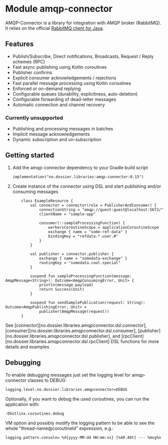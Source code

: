 # Module amqp-connector

AMQP-Connector is a library for integration with AMQP broker (RabbitMQ).
It relies on the official [RabbitMQ client for Java](https://www.rabbitmq.com/api-guide.html).

## Features
* Publish/Subscribe, Direct notifications, Broadcasts, Request / Reply schemes (RPC)
* Fast async publishing using Kotlin coroutines
* Publisher confirms
* Explicit consumer acknowledgements / rejections
* Fast parallel message processing using Kotlin coroutines
* Enforced or on-demand replying
* Configurable queues (durability, explicitness, auto-deletion)
* Configurable forwarding of dead-letter messages
* Automatic connection and channel recovery

### Currently unsupported
* Publishing and processing messages in batches
* Implicit message acknowledgements
* Dynamic subscription and un-subscription 

## Getting started
1. Add the amqp-connector dependency to your Gradle build script

 
       implementation("no.dossier.libraries:amqp-connector:0.15")

3. Create instance of the connector using DSL and start publishing and/or consuming messages

```
       class ExampleResource {
           val connector = connector(role = PublisherAndConsumer) {
               connectionString = "amqp://guest:guest@localhost:5672/"
               clientName = "sample-app"
        
               consumer(::sampleProcessingFunction) {
                   workersCoroutineScope = applicationCoroutineScope
                   exchange { name = "some-ref-data" }
                   bindingKey = "refdata.*.user.#"
               }
           }
        
           val publisher = connector.publisher {
               exchange { name = "somedata-exchange" }
               routingKey = "somedata.cool.special"
           }
    
           suspend fun sampleProcessingFunction(message: AmqpMessage<String>): Outcome<AmqpConsumingError, Unit> {
               println(message.payload)
               return Success(Unit)
           }
        
           suspend fun sendSamplePublication(request: String): Outcome<AmqpPublishingError, Unit> =
               publisher(AmqpMessage(request)) 
       }
```

   See [connector][no.dossier.libraries.amqpconnector.dsl.connector],
   [consumer][no.dossier.libraries.amqpconnector.dsl.consumer],
   [publisher][no.dossier.libraries.amqpconnector.dsl.publisher],
   and [rpcClient][no.dossier.libraries.amqpconnector.dsl.rpcClient] 
   DSL functions for more details and examples

## Debugging

To enable debugging messages just set the logging level for amqp-connector classes to DEBUG:
    
    logging.level.no.dossier.libraries.amqpconnector=DEBUG

Optionally, if you want to debug the used coroutines, you can run the application with:

    -Dkotlinx.coroutines.debug

VM option and possibly modify the logging pattern to be able to see 
the whole "thread-name@coroutineId" expression, e.g.:

    logging.pattern.console= %d{yyyy-MM-dd HH:mm:ss} [%40.40t] --- %msg%n